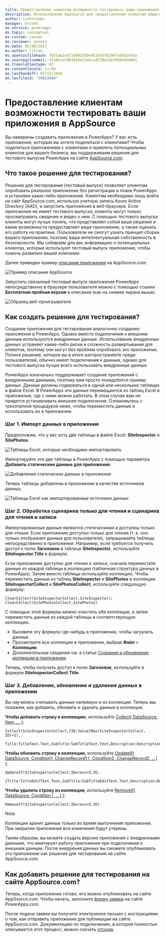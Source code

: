 ```yaml
---
title: Предоставление клиентам возможности тестировать ваши приложения в AppSource | Документация Майкрософт
description: Использование AppSource для предоставления клиентам общего доступа к приложениям и привлечения потенциальных клиентов для бизнеса.
author: linhtranms
manager: kvivek
ms.service: powerapps
ms.topic: conceptual
ms.custom: canvas
ms.reviewer: anneta
ms.date: 05/08/2017
ms.author: litran
ms.openlocfilehash: fb51ab2c671d695350e452dc6fb29efa583adfea
ms.sourcegitcommit: dfa0e1a7981814e15e6ca4720e2a5f930e859db1
ms.translationtype: HT
ms.contentlocale: ru-RU
ms.lasthandoff: 07/13/2018
ms.locfileid: "39023696"
---
```

# <a name="let-customers-test-drive-your-apps-on-appsource"></a>Предоставление клиентам возможности тестировать ваши приложения в AppSource
Вы намерены создавать приложения в PowerApps? У вас есть приложение, которым вы хотите поделиться с клиентами? Чтобы поделиться приложением с клиентами и привлечь потенциальных клиентов для вашего бизнеса, мы поддерживаем решения для тестового выпуска PowerApps на сайте [AppSource.com](https://appsource.microsoft.com).

## <a name="what-is-a-test-drive-solution"></a>Что такое решение для тестирования?
Решение для тестирования (тестовый выпуск) позволяет клиентам опробовать реальное приложение без регистрации в плане PowerApps и установки каких-либо приложений. Клиентам необходимо лишь войти на сайт AppSource.com, используя учетную запись Azure Active Directory (AAD), и запустить приложение в веб-браузере. Если приложение не имеет тестового выпуска, клиенты могут только просматривать сведения и видео о нем. С помощью тестового выпуска клиенты могут лучше понять, что представляет собой ваше решение и какие возможности предоставляет ваше приложение, а также оценить его работу на практике. Пользователи не смогут узнать принцип сборки вашего приложения, поэтому ваша интеллектуальная собственность в безопасности. Мы собираем для вас информацию о потенциальных клиентах, которые используют тестовый выпуск приложения, чтобы помочь развитию вашей компании.

Далее приведен пример [описания приложения](https://go.microsoft.com/fwlink/?linkid=848867) на AppSource.com:

![Пример описания AppSource ](./media/dev-appsource-test-drive/sample-app-source-listing.png)

Запустить связанный тестовый выпуск приложения PowerApps непосредственно в браузере пользователя можно с помощью ссылки **Бесплатная пробная версия** в описании (как на снимке экрана выше).

![Образец веб-проигрывателя](./media/dev-appsource-test-drive/sample-app-web-player.png)

## <a name="how-do-i-build-a-test-drive-solution"></a>Как создать решение для тестирования?
Создание приложения для тестирования аналогично созданию приложения в PowerApps. Однако вместо подключения к внешним данным используются внедренные данные. Использование внедренных данных устраняет какие-либо риски и сложность развертывания для клиентов, поэтому они могут без проблем опробовать это приложение. Полное решение, которое вы в итоге распространяете среди пользователей, обычно имеет подключения к данным, однако для тестового выпуска лучше всего использовать внедренные данные.

PowerApps изначально поддерживает создание приложений с внедренными данными, поэтому вам просто понадобится пример данных. Данные должны содержаться в одной или нескольких таблицах в файле Excel. В PowerApps эти данные перемещаются из таблиц Excel в приложение, где с ними можно работать. В этом случае вам не придется устанавливать внешнее подключение. Ознакомьтесь с трехэтапной процедурой ниже, чтобы переместить данные и использовать их в приложении.

### <a name="step-1-import-data-into-the-app"></a>Шаг 1. Импорт данных в приложение
Предположим, что у вас есть две таблицы в файле Excel: **SiteInspector** и **SitePhotos**.

![Таблицы Excel, которые необходимо импортировать](./media/dev-appsource-test-drive/excel-file.png)

Импортируйте эти две таблицы в PowerApps с помощью параметра **Добавить статические данные для приложения**.

![Добавление статических данных в приложение](./media/dev-appsource-test-drive/static-data.png)

Теперь таблицы добавлены в приложение в качестве источников данных.

![Таблицы Excel как импортированные источники данных](./media/dev-appsource-test-drive/data-sources.png)

### <a name="step-2-handling-read-only-and-read-write-scenarios"></a>Шаг 2. Обработка сценариев только для чтения и сценариев для чтения и записи
Импортированные данные являются *статическими* и доступны только для чтения. Если приложение доступно только для чтения (т. е. оно только отображает данные для пользователя), запрашивайте таблицы непосредственно в приложении. Например, если требуется получить доступ к полю **Заголовок** в таблице **SiteInspector**, используйте **SiteInspector.Title** в формуле.

Если приложение доступно для чтения и записи, сначала переместите данные из каждой таблицы в *коллекцию* (табличная структура данных в PowerApps). Затем вместо таблицы используйте коллекцию. Чтобы переместить данные из таблиц **SiteInspector** и **SitePhotos** в коллекции **SiteInspectorCollect** и **SitePhotosCollect**, используйте следующую формулу:

```
ClearCollect(SiteInspectorCollect,SiteInspector); ClearCollect(SitePhotosCollect,SitePhotos)
```

С помощью этой формулы можно очистить обе коллекции, а затем переместить данные из каждой таблицы в соответствующую коллекцию.

* Вызовите эту формулу где-нибудь в приложении, чтобы загрузить данные.
* Просмотрите все коллекции в приложении, выбрав **Файл** > **Коллекции**.
* Дополнительные сведения см. в статье [Создание и обновление коллекции в приложении](../canvas-apps/create-update-collection.md).

Теперь, чтобы получить доступ к полю **Заголовок**, используйте в формуле **SiteInspectorCollect.Title**.

### <a name="step-3-add-update-and-delete-data-in-your-app"></a>Шаг 3. Добавление, обновление и удаление данных в приложении
Вы научились считывать данные напрямую и из коллекции. Теперь мы покажем, как добавить, обновить и удалить данные в коллекции.

**Чтобы добавить строку в коллекцию**, используйте [Collect( DataSource, Item, ... )](../canvas-apps/functions/function-clear-collect-clearcollect.md):

```
Collect(SiteInspectorCollect,{ID:Value(Max(SiteInspectorCollect, ID)+1),
    Title:TitleText.Text,SubTitle:SubTitleText.Text,Description:DescriptionText.Text)
```

**Чтобы обновить строку в коллекции**, используйте [UpdateIf( DataSource, Condition1, ChangeRecord1 [, Condition2, ChangeRecord2, ...] )](../canvas-apps/functions/function-update-updateif.md):

```
UpdateIf(SiteInspectorCollect,ID=record.ID,
    {Title:TitleEditText.Text,SubTitle:SubTitleEditText.Text,Description:DescriptionEditText.Text)
```

**Чтобы удалить строку из коллекции**, используйте [RemoveIf( DataSource, Condition [, ...] )](../canvas-apps/functions/function-remove-removeif.md):

```
RemoveIf(SiteInspectorCollect,ID=record.ID)
```

> [!NOTE]
> Коллекции хранят данные только во время выполнения приложения. При закрытии приложения все изменения будут утеряны.

Таким образом, вы можете создать версию приложения с внедренными данными, что имитирует работу приложения при подключении к внешним данным. После внедрения данных вы сможете опубликовать это приложение как решение для тестирования на сайте AppSource.com.

## <a name="how-do-i-list-my-test-drive-solution-on-appsourcecom"></a>Как добавить решение для тестирования на сайте AppSource.com?
Теперь, когда приложение готово, его можно опубликовать на сайте AppSource.com. Чтобы начать, заполните [форму заявки](https://powerapps.microsoft.com/partners/get-listed/) на сайте PowerApps.com.

После подачи заявки вы получите электронное письмо с инструкциями о том, как отправить приложение для публикации на сайте AppSource.com. Документацию по подключению, в которой полностью описывается этот процесс, можно скачать [отсюда](https://go.microsoft.com/fwlink/?linkid=851031).

